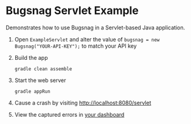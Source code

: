 # Bugsnag Servlet Example

Demonstrates how to use Bugsnag in a Servlet-based Java application.

1. Open `ExampleServlet` and alter the value of `bugsnag = new Bugsnag("YOUR-API-KEY");` to match your API key

2. Build the app

    ```shell
    gradle clean assemble
    ```

3. Start the web server

    ```shell
    gradle appRun
    ```

4. Cause a crash by visiting [http://localhost:8080/servlet](http://localhost:8080/servlet)

5. View the captured errors in [your dashboard](https://app.bugsnag.com)
